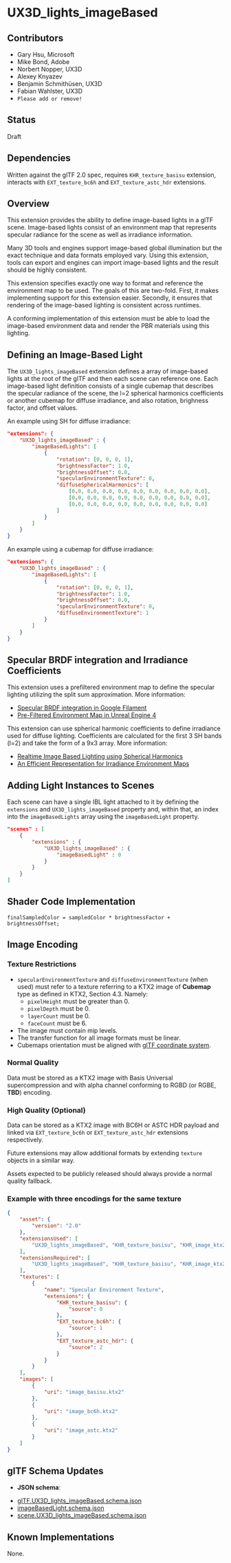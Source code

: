 # UX3D_lights_imageBased

## Contributors

* Gary Hsu, Microsoft
* Mike Bond, Adobe
* Norbert Nopper, UX3D
* Alexey Knyazev
* Benjamin Schmithüsen, UX3D
* Fabian Wahlster, UX3D
* `Please add or remove!`

## Status

Draft

## Dependencies

Written against the glTF 2.0 spec, requires `KHR_texture_basisu` extension, interacts with `EXT_texture_bc6h` and `EXT_texture_astc_hdr` extensions.

## Overview

This extension provides the ability to define image-based lights in a glTF scene. Image-based lights consist of an environment map that represents specular radiance for the scene as well as irradiance information.

Many 3D tools and engines support image-based global illumination but the exact technique and data formats employed vary. Using this extension, tools can export and engines can import image-based lights and the result should be highly consistent.

This extension specifies exactly one way to format and reference the environment map to be used. The goals of this are two-fold. First, it makes implementing support for this extension easier. Secondly, it ensures that rendering of the image-based lighting is consistent across runtimes.

A conforming implementation of this extension must be able to load the image-based environment data and render the PBR materials using this lighting.

## Defining an Image-Based Light

The `UX3D_lights_imageBased` extension defines a array of image-based lights at the root of the glTF and then each scene can reference one. Each image-based light definition consists of a single cubemap that describes the specular radiance of the scene, the l=2 spherical harmonics coefficients or another cubemap for diffuse irradiance, and also rotation, brighness factor, and offset values.

An example using SH for diffuse irradiance:

```json
"extensions": {
    "UX3D_lights_imageBased" : {
        "imageBasedLights": [
            {
                "rotation": [0, 0, 0, 1],
                "brightnessFactor": 1.0,
                "brightnessOffset": 0.0,
                "specularEnvironmentTexture": 0,
                "diffuseSphericalHarmonics": [
                    [0.0, 0.0, 0.0, 0.0, 0.0, 0.0, 0.0, 0.0, 0.0],
                    [0.0, 0.0, 0.0, 0.0, 0.0, 0.0, 0.0, 0.0, 0.0],
                    [0.0, 0.0, 0.0, 0.0, 0.0, 0.0, 0.0, 0.0, 0.0]
                ]
            }
        ]
    }
}
```

An example using a cubemap for diffuse irradiance:

```json
"extensions": {
    "UX3D_lights_imageBased" : {
        "imageBasedLights": [
            {
                "rotation": [0, 0, 0, 1],
                "brightnessFactor": 1.0,
                "brightnessOffset": 0.0,
                "specularEnvironmentTexture": 0,
                "diffuseEnvironmentTexture": 1
            }
        ]
    }
}
```

## Specular BRDF integration and Irradiance Coefficients

This extension uses a prefiltered environment map to define the specular lighting utilizing the split sum approximation. More information:
- [Specular BRDF integration in Google Filament](https://google.github.io/filament/Filament.md.html#lighting/imagebasedlights/processinglightprobes)
- [Pre-Filtered Environment Map in Unreal Engine 4](https://blog.selfshadow.com/publications/s2013-shading-course/karis/s2013_pbs_epic_notes_v2.pdf)

This extension can use spherical harmonic coefficients to define irradiance used for diffuse lighting. Coefficients are calculated for the first 3 SH bands (l=2) and take the form of a 9x3 array. More information:
- [Realtime Image Based Lighting using Spherical Harmonics](https://metashapes.com/blog/realtime-image-based-lighting-using-spherical-harmonics/)
- [An Efficient Representation for Irradiance Environment Maps](http://graphics.stanford.edu/papers/envmap/)

## Adding Light Instances to Scenes

Each scene can have a single IBL light attached to it by defining the `extensions` and `UX3D_lights_imageBased` property and, within that, an index into the `imageBasedLights` array using the `imageBasedLight` property.

```json
"scenes" : [
    {
        "extensions" : {
            "UX3D_lights_imageBased" : {
                "imageBasedLight" : 0
            }
        }
    }
]
```

## Shader Code Implementation

```
finalSampledColor = sampledColor * brightnessFactor + brightnessOffset;
```

## Image Encoding

### Texture Restrictions

- `specularEnvironmentTexture` and `diffuseEnvironmentTexture` (when used) must refer to a texture referring to a KTX2 image of **Cubemap** type as defined in KTX2, Section 4.3. Namely:
  - `pixelHeight` must be greater than 0.
  - `pixelDepth` must be 0.
  - `layerCount` must be 0.
  - `faceCount` must be 6.
- The image must contain mip levels.
- The transfer function for all image formats must be linear.
- Cubemaps orientation must be aligned with [glTF coordinate system](../../../../specification/2.0#coordinate-system-and-units).

### Normal Quality

Data must be stored as a KTX2 image with Basis Universal supercompression and with alpha channel conforming to RGBD (or RGBE, **TBD**) encoding.

### High Quality (Optional)

Data can be stored as a KTX2 image with BC6H or ASTC HDR payload and linked via `EXT_texture_bc6h` or `EXT_texture_astc_hdr` extensions respectively.

Future extensions may allow additional formats by extending `texture` objects in a similar way.

Assets expected to be publicly released should always provide a normal quality fallback.

### Example with three encodings for the same texture

```json
{
    "asset": {
        "version": "2.0"
    },
    "extensionsUsed": [
        "UX3D_lights_imageBased", "KHR_texture_basisu", "KHR_image_ktx2", "EXT_texture_bc6h", "EXT_texture_astc_hdr"
    ],
    "extensionsRequired": [
        "UX3D_lights_imageBased", "KHR_texture_basisu", "KHR_image_ktx2"
    ],
    "textures": [
        {
            "name": "Specular Environment Texture",
            "extensions": {
                "KHR_texture_basisu": {
                    "source": 0
                },
                "EXT_texture_bc6h": {
                    "source": 1
                },
                "EXT_texture_astc_hdr": {
                    "source": 2
                }
            }
        }
    ],
    "images": [
        {
            "uri": "image_basisu.ktx2"
        },
        {
            "uri": "image_bc6h.ktx2"
        },
        {
            "uri": "image_astc.ktx2"
        }
    ]
}
```

## glTF Schema Updates

* **JSON schema**:
- [glTF.UX3D_lights_imageBased.schema.json](schema/glTF.UX3D_lights_imageBased.schema.json)
- [imageBasedLight.schema.json](schema/imageBasedLight.schema.json)
- [scene.UX3D_lights_imageBased.schema.json](schema/scene.UX3D_lights_imageBased.schema.json)

## Known Implementations

None.